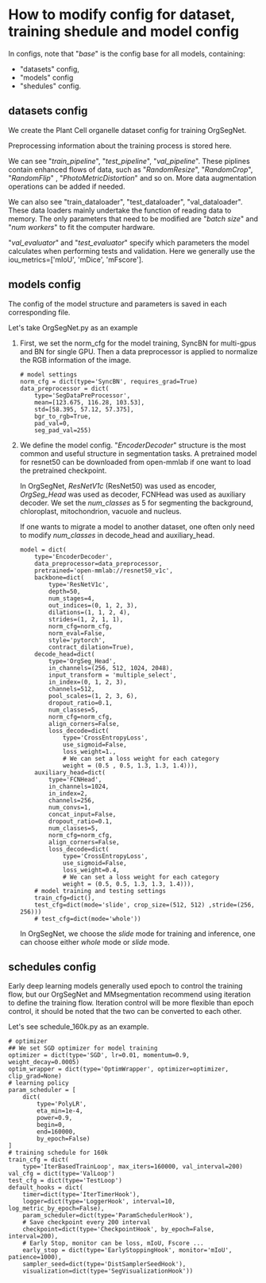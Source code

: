 # How to modify config for dataset, training shedule and model config

In configs, note that "_base_" is the config base for all models, containing:
- "datasets" config, 
- "models" config 
- "shedules" config.


## datasets config
We create the Plant Cell organelle dataset config for training OrgSegNet. 

Preprocessing information about the training process is stored here.

We can see "_train_pipeline_", "_test_pipeline_", "_val_pipeline_". These piplines contain enhanced flows of data, such as "_RandomResize_", "_RandomCrop_", "_RandomFlip_" , "_PhotoMetricDistortion_" and so on. More data augmentation operations can be added if needed.

We can also see "train_dataloader", "test_dataloader", "val_dataloader". These data loaders mainly undertake the function of reading data to memory. The only parameters that need to be modified are "_batch size_" and "_num workers_" to fit the computer hardware.


"_val_evaluator_" and "_test_evaluator_" specify which parameters the model calculates when performing tests and validation. Here we generally use the iou_metrics=['mIoU', 'mDice', 'mFscore'].


## models config
The config of the model structure and parameters is saved in each corresponding file.

Let's take OrgSegNet.py as an example

1. First, we set the norm_cfg for the model training, SyncBN for multi-gpus and BN for single GPU. Then a data preprocessor is applied to normalize the RGB information of the image.
    ```
    # model settings
    norm_cfg = dict(type='SyncBN', requires_grad=True)
    data_preprocessor = dict(
        type='SegDataPreProcessor',
        mean=[123.675, 116.28, 103.53],
        std=[58.395, 57.12, 57.375],
        bgr_to_rgb=True,
        pad_val=0,
        seg_pad_val=255)
    ```

2. We define the model config. "_EncoderDecoder_" structure is the most common and useful structure in segmentation tasks. A pretrained model for resnet50 can be downloaded from open-mmlab if one want to load the pretrained checkpoint.

    In OrgSegNet, _ResNetV1c_ (ResNet50) was used as encoder, _OrgSeg_Head_ was used as decoder, FCNHead was used as auxiliary decoder. We set the _num_classes_ as 5 for segmenting the background, chloroplast, mitochondrion, vacuole and nucleus.

    If one wants to migrate a model to another dataset, one often only need to modify _num_classes_ in decode_head and auxiliary_head.

    ```
    model = dict(
        type='EncoderDecoder',
        data_preprocessor=data_preprocessor,
        pretrained='open-mmlab://resnet50_v1c',
        backbone=dict(
            type='ResNetV1c',
            depth=50,
            num_stages=4,
            out_indices=(0, 1, 2, 3),
            dilations=(1, 1, 2, 4),
            strides=(1, 2, 1, 1),
            norm_cfg=norm_cfg,
            norm_eval=False,
            style='pytorch',
            contract_dilation=True),
        decode_head=dict(
            type='OrgSeg_Head',
            in_channels=(256, 512, 1024, 2048),
            input_transform = 'multiple_select',
            in_index=(0, 1, 2, 3),
            channels=512,
            pool_scales=(1, 2, 3, 6),
            dropout_ratio=0.1,
            num_classes=5,
            norm_cfg=norm_cfg,
            align_corners=False,
            loss_decode=dict(
                type='CrossEntropyLoss', 
                use_sigmoid=False, 
                loss_weight=1., 
                # We can set a loss weight for each category
                weight = (0.5 , 0.5, 1.3, 1.3, 1.4))),
        auxiliary_head=dict(
            type='FCNHead',
            in_channels=1024,
            in_index=2,
            channels=256,
            num_convs=1,
            concat_input=False,
            dropout_ratio=0.1,
            num_classes=5,
            norm_cfg=norm_cfg,
            align_corners=False,
            loss_decode=dict(
                type='CrossEntropyLoss', 
                use_sigmoid=False, 
                loss_weight=0.4, 
                # We can set a loss weight for each category
                weight = (0.5, 0.5, 1.3, 1.3, 1.4))),
        # model training and testing settings
        train_cfg=dict(),
        test_cfg=dict(mode='slide', crop_size=(512, 512) ,stride=(256, 256)))
        # test_cfg=dict(mode='whole'))
    ```

    In OrgSegNet, we choose the _slide_ mode for training and inference, one can choose either _whole_ mode or _slide_ mode.


## schedules config
Early deep learning models generally used epoch to control the training flow, but our OrgSegNet and MMsegmentation recommend using iteration to define the training flow. Iteration control will be more flexible than epoch control, it should be noted that the two can be converted to each other.

Let's see schedule_160k.py as an example.

```
# optimizer
## We set SGD optimizer for model training
optimizer = dict(type='SGD', lr=0.01, momentum=0.9, weight_decay=0.0005)
optim_wrapper = dict(type='OptimWrapper', optimizer=optimizer, clip_grad=None)
# learning policy
param_scheduler = [
    dict(
        type='PolyLR',
        eta_min=1e-4,
        power=0.9,
        begin=0,
        end=160000,
        by_epoch=False)
]
# training schedule for 160k
train_cfg = dict(
    type='IterBasedTrainLoop', max_iters=160000, val_interval=200)
val_cfg = dict(type='ValLoop')
test_cfg = dict(type='TestLoop')
default_hooks = dict(
    timer=dict(type='IterTimerHook'),
    logger=dict(type='LoggerHook', interval=10, log_metric_by_epoch=False),
    param_scheduler=dict(type='ParamSchedulerHook'),
    # Save checkpoint every 200 interval
    checkpoint=dict(type='CheckpointHook', by_epoch=False, interval=200),
    # Early Stop, monitor can be loss, mIoU, Fscore ...
    early_stop = dict(type='EarlyStoppingHook', monitor='mIoU', patience=1000),
    sampler_seed=dict(type='DistSamplerSeedHook'),
    visualization=dict(type='SegVisualizationHook'))

```

